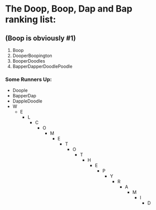 # The Doop, Boop, Dap and Bap ranking list:

## (Boop is obviously #1)

1. Boop
2. DooperBoopington
3. BooperDoodles
4. BapperDapperDoodlePoodle

### Some Runners Up:

- Doople
- BapperDap
- DappleDoodle
- W
    - E
        - L
            - C 
                - O 
                    - M 
                        - E 
                            - T
                                - O
                                    - T
                                        - H
                                            - E
                                                - P
                                                    - Y
                                                        - R
                                                            - A
                                                                - M
                                                                    - I
                                                                        - D  